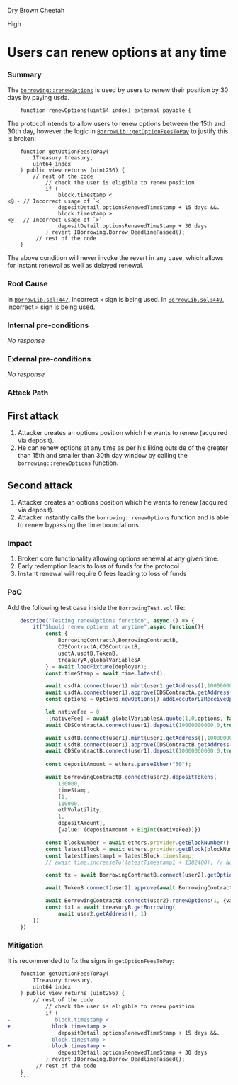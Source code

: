 Dry Brown Cheetah

High

# Users can renew options at any time

### Summary

The [`borrowing::renewOptions`](https://github.com/sherlock-audit/2024-11-autonomint/blob/0d324e04d4c0ca306e1ae4d4c65f0cb9d681751b/Blockchain/Blockchian/contracts/Core_logic/borrowing.sol#L560) is used by users to renew their position by 30 days by paying usda.
```solidity
    function renewOptions(uint64 index) external payable {
```
The protocol intends to allow users to renew options between the 15th and 30th day, however the logic in [`BorrowLib::getOptionFeesToPay`](https://github.com/sherlock-audit/2024-11-autonomint/blob/0d324e04d4c0ca306e1ae4d4c65f0cb9d681751b/Blockchain/Blockchian/contracts/lib/BorrowLib.sol#L431) to justify this is broken:
```solidity
    function getOptionFeesToPay(
        ITreasury treasury,
        uint64 index
    ) public view returns (uint256) {
        // rest of the code
            // check the user is eligible to renew position
            if (      
                block.timestamp <                                                                      <@ - // Incorrect usage of `<`
                depositDetail.optionsRenewedTimeStamp + 15 days &&.  
                block.timestamp >                                                                     <@ - // Incorrect usage of `>`
                depositDetail.optionsRenewedTimeStamp + 30 days     
            ) revert IBorrowing.Borrow_DeadlinePassed();
         // rest of the code
    }
```
The above condition will never invoke the revert in any case, which allows for instant renewal as well as delayed renewal.

### Root Cause

In [`BorrowLib.sol:447`](https://github.com/sherlock-audit/2024-11-autonomint/blob/0d324e04d4c0ca306e1ae4d4c65f0cb9d681751b/Blockchain/Blockchian/contracts/lib/BorrowLib.sol#L447), incorrect `<` sign is being used.
In [`BorrowLib.sol:449`](https://github.com/sherlock-audit/2024-11-autonomint/blob/0d324e04d4c0ca306e1ae4d4c65f0cb9d681751b/Blockchain/Blockchian/contracts/lib/BorrowLib.sol#L449), incorrect `>` sign is being used.

### Internal pre-conditions

_No response_

### External pre-conditions

_No response_

### Attack Path

## First attack
1. Attacker creates an options position which he wants to renew (acquired via deposit).
2. He can renew options at any time as per his liking outside of the greater than 15th and smaller than 30th day window by calling the `borrowing::renewOptions` function.

## Second attack
1. Attacker creates an options position which he wants to renew (acquired via deposit).
3. Attacker instantly calls the `borrowing::renewOptions` function and is able to renew bypassing the time boundations.

### Impact

1. Broken core functionality allowing options renewal at any given time.
2. Early redemption leads to loss of funds for the protocol
3. Instant renewal will require 0 fees leading to loss of funds

### PoC

Add the following test case inside the `BorrowingTest.sol` file:
```typescript
    describe("Testing renewOptions function", async () => {
        it("Should renew options at anytime",async function(){
            const {
                BorrowingContractA,BorrowingContractB,
                CDSContractA,CDSContractB,
                usdtA,usdtB,TokenB,
                treasuryA,globalVariablesA
            } = await loadFixture(deployer);
            const timeStamp = await time.latest();

            await usdtA.connect(user1).mint(user1.getAddress(),10000000000);
            await usdtA.connect(user1).approve(CDSContractA.getAddress(),10000000000);
            const options = Options.newOptions().addExecutorLzReceiveOption(400000, 0).toHex().toString()

            let nativeFee = 0
            ;[nativeFee] = await globalVariablesA.quote(1,0,options, false)
            await CDSContractA.connect(user1).deposit(10000000000,0,true,10000000000,100000, { value: nativeFee.toString()});

            await usdtB.connect(user1).mint(user1.getAddress(),10000000000);
            await usdtB.connect(user1).approve(CDSContractB.getAddress(),10000000000);
            await CDSContractB.connect(user1).deposit(10000000000,0,true,10000000000,100000, { value: nativeFee.toString()});
            
            const depositAmount = ethers.parseEther("50");

            await BorrowingContractB.connect(user2).depositTokens(
                100000,
                timeStamp,
                [1,
                110000,
                ethVolatility,
                1,
                depositAmount],
                {value: (depositAmount + BigInt(nativeFee))})

            const blockNumber = await ethers.provider.getBlockNumber(); // Get latest block number
            const latestBlock = await ethers.provider.getBlock(blockNumber);
            const latestTimestamp1 = latestBlock.timestamp;
            // await time.increaseTo(latestTimestamp1 + 1382400); // No time increase, instant renew

            const tx = await BorrowingContractB.connect(user2).getOptionFeesToPay(1);

            await TokenB.connect(user2).approve(await BorrowingContractB.getAddress(), Number(tx) + 1000000);

            await BorrowingContractB.connect(user2).renewOptions(1, {value:nativeFee});
            const tx1 = await treasuryB.getBorrowing(
                await user2.getAddress(), 1)
        })
    })
```

### Mitigation

It is recommended to fix the signs in `getOptionFeesToPay`:
```diff
    function getOptionFeesToPay(
        ITreasury treasury,
        uint64 index
    ) public view returns (uint256) {
        // rest of the code
            // check the user is eligible to renew position
            if (      
-              block.timestamp <                                                                      
+             block.timestamp >                                                                      
                depositDetail.optionsRenewedTimeStamp + 15 days &&.  
-             block.timestamp >          
+             block.timestamp <                                                            
                depositDetail.optionsRenewedTimeStamp + 30 days     
            ) revert IBorrowing.Borrow_DeadlinePassed();
         // rest of the code
    }
    ```
